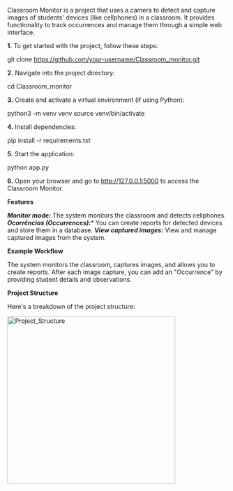 Classroom Monitor is a project that uses a camera to detect and capture images of students' devices (like cellphones) in a classroom. It provides functionality to track occurrences and manage them through a simple web interface.

**1.** To get started with the project, follow these steps:

git clone https://github.com/your-username/Classroom_monitor.git

**2.** Navigate into the project directory:

cd Classroom_monitor

**3.** Create and activate a virtual environment (if using Python):
   
python3 -m venv venv
source venv/bin/activate

**4.** Install dependencies:
   
pip install -r requirements.txt

**5.** Start the application:
   
python app.py

**6.** Open your browser and go to http://127.0.0.1:5000 to access the Classroom Monitor.
   
**Features**

***Monitor mode:*** The system monitors the classroom and detects cellphones.
***Ocorrências (Occurrences):**** You can create reports for detected devices and store them in a database.
***View captured images:*** View and manage captured images from the system.

**Example Workflow**

The system monitors the classroom, captures images, and allows you to create reports.
After each image capture, you can add an "Occurrence" by providing student details and observations.

**Project Structure**

Here's a breakdown of the project structure:

<img width="385" alt="Project_Structure" src="https://github.com/user-attachments/assets/6a8f78bb-5c4f-4ee8-aaa0-aae8fd516ba1" />


